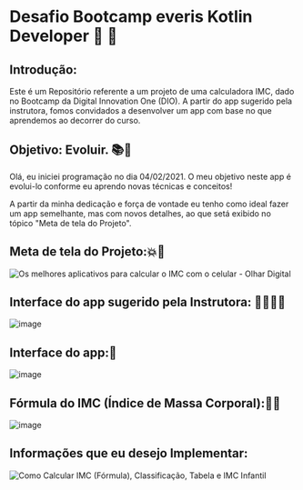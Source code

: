 # Desafio Bootcamp everis Kotlin Developer :calling: :running:

## Introdução:

Este é um Repositório referente a um projeto de uma calculadora IMC, dado no Bootcamp da Digital Innovation One (DIO). A partir do app sugerido pela instrutora, fomos convidados a desenvolver um app com base no que aprendemos ao decorrer do curso.



## Objetivo: Evoluir. :books::school: 

Olá, eu iniciei programação no dia 04/02/2021. O meu objetivo neste app é evolui-lo conforme eu aprendo novas técnicas e conceitos! 

A partir da minha dedicação e força de vontade eu tenho como ideal fazer um app semelhante, mas com novos detalhes, ao que setá exibido no tópico "Meta de tela do Projeto".



## Meta de tela do Projeto::boom::bookmark_tabs:

![Os melhores aplicativos para calcular o IMC com o celular - Olhar Digital](https://cache.olhardigital.com.br/uploads/acervo_imagens/2020/05/20200519112018.jpg)



## Interface do app sugerido pela Instrutora: :book::woman_teacher::calling:
![image](https://user-images.githubusercontent.com/78937585/112734742-615dd280-8f26-11eb-84ff-5a8f14f1dfc2.png)





## Interface do app::calling:
![image](https://user-images.githubusercontent.com/78937585/112734766-8ce0bd00-8f26-11eb-9f2e-7f0a235c2e5e.png)


## Fórmula do IMC  (Índice de Massa Corporal)::tomato::memo:
![image](https://user-images.githubusercontent.com/78937585/112734779-a255e700-8f26-11eb-9e6d-c139eef26062.png)


## Informações que eu desejo Implementar: 




![Como Calcular IMC (Fórmula), Classificação, Tabela e IMC Infantil](https://i0.wp.com/www.opas.org.br/wp-content/uploads/2018/08/tabela-imc-1024x379.jpg?resize=696%2C258&ssl=1)
